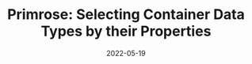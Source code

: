---
label: I8
title: "Primrose: Selecting Container Data Types by their Properties"
collection: publications
type: "Technical Report"
date: 2022-05-19
authors: "Xueying Qin, Liam O'Connor, and Michel Steuwer"
short-venue: arXiv
venue: "Technical Report published on arXiv"
paperurl: 'https://arxiv.org/pdf/2205.09655.pdf'
dblp: 'journals/corr/abs-2205-09655'
projects: []
---